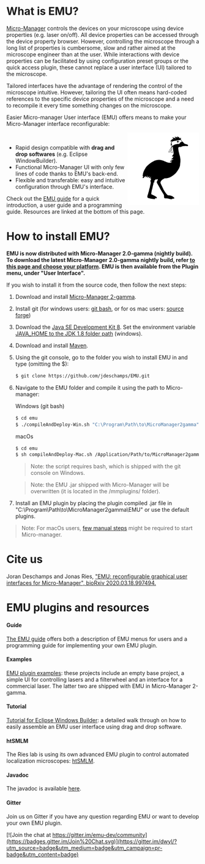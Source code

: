 # What is EMU?

[Micro-Manager](https://micro-manager.org/wiki/Micro-Manager) controls the devices on your microscope using device properties (e.g. laser on/off). All device properties can be accessed through the device property browser. However, controlling the microscope through a long list of properties is cumbersome, slow and rather aimed at the microscope engineer than at the user. While interactions with device properties can be facilitated by using configuration preset groups or the quick access plugin, these cannot replace a user interface (UI) tailored to the microscope. 

Tailored interfaces have the advantage of rendering the control of the microscope intuitive. However, tailoring the UI often means hard-coded references to the specific device properties of the microscope and a need to recompile it every time something changes on the microscope.

Easier Micro-manager User interface (EMU) offers means to make your Micro-Manager interface reconfigurable:

<img align="right" src="img/emu-logo.png">

<br>

- Rapid design compatible with **drag and drop softwares** (e.g. Eclipse WindowBuilder).
- Functional Micro-Manager UI with only few lines of code thanks to EMU's back-end.
- Flexible and transferable: easy and intuitive configuration through EMU's interface.


Check out the [EMU guide]( https://jdeschamps.github.io/EMU-guide ) for a quick introduction, a user guide and a programming guide. Resources are linked at the bottom of this page.

# How to install EMU?

**EMU is now distributed with Micro-Manager 2.0-gamma (nightly build). To download the latest Micro-Manager 2.0-gamma nightly build, refer [to this page and choose your platform](https://micro-manager.org/wiki/Micro-Manager_Nightly_Builds). EMU is then available from the Plugin menu, under "User Interface".** 

If you wish to install it from the source code, then follow the next steps:

1. Download and install [Micro-Manager 2-gamma](https://micro-manager.org/wiki/Download_Micro-Manager_Latest_Release).

2. Install git (for windows users: [git bash](https://gitforwindows.org/), or for os mac users: [source forge](https://sourceforge.net/projects/git-osx-installer/files/))

3. Download the [Java SE Development Kit 8](https://www.oracle.com/technetwork/java/javase/downloads/jdk8-downloads-2133151.html). Set the environment variable [JAVA_HOME to the JDK 1.8 folder path](https://confluence.atlassian.com/doc/setting-the-java_home-variable-in-windows-8895.html) (windows).

4. Download and install [Maven](https://maven.apache.org/install.html).

5. Using the git console, go to the folder you wish to install EMU in and type (omitting the $):

   ```bash
   $ git clone https://github.com/jdeschamps/EMU.git
   ```

6. Navigate to the EMU folder and compile it using the path to Micro-manager:
   
   Windows (git bash)
   ```bash
   $ cd emu
   $ ./compileAndDeploy-Win.sh "C:\Program\Path\to\MicroManager2gamma"
   ```
  
   macOs
   ```bash
   $ cd emu
   $ sh compileAndDeploy-Mac.sh /Application/Path/to/MicroManager2gamma/
   ```

   > Note: the script requires bash, which is shipped with the git console on Windows.
   
   > Note: the EMU .jar shipped with Micro-Manager will be overwritten (it is located in the /mmplugins/ folder).

7. Install an EMU plugin by placing the plugin compiled .jar file in "C:\Program\Path\to\MicroManager2gamma\EMU\" or use the default plugins.

> Note: For macOs users, [few manual steps](https://micro-manager.org/wiki/Micro-Manager_Installation_Notes) might be required to start Micro-manager.

# Cite us
Joran Deschamps and Jonas Ries, ["EMU: reconfigurable graphical user interfaces for Micro-Manager", bioRxiv 2020.03.18.997494.](https://www.biorxiv.org/content/10.1101/2020.03.18.997494v1)

# EMU plugins and resources

#### Guide

[The EMU guide](https://jdeschamps.github.io/EMU-guide/) offers both a description of EMU menus for users and a programming guide for implementing your own EMU plugin.

#### Examples

[EMU plugin examples]( https://github.com/jdeschamps/EMU-guide/tree/master/examples ): these projects include an empty base project, a simple UI for controlling lasers and a filterwheel and an interface for a commercial laser. The latter two are shipped with EMU in Micro-Manager 2-gamma.

#### Tutorial

[Tutorial for Eclipse Windows Builder](  https://github.com/jdeschamps/EMU-guide/tree/master/tutorial ): a detailed walk through on how to easily assemble an EMU user interface using drag and drop software.

#### htSMLM

The Ries lab is using its own advanced EMU plugin to control automated localization microscopes: [htSMLM](https://github.com/jdeschamps/htSMLM). 

#### Javadoc
The javadoc is available [here](https://jdeschamps.github.io/EMU/).

#### Gitter
Join us on Gitter if you have any question regarding EMU or want to develop your own EMU plugin.

[![Join the chat at https://gitter.im/emu-dev/community](https://badges.gitter.im/Join%20Chat.svg)](https://gitter.im/dwyl/?utm_source=badge&utm_medium=badge&utm_campaign=pr-badge&utm_content=badge)

